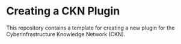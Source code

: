 # Creating a CKN Plugin

This repository contains a template for creating a new plugin for the Cyberinfrastructure Knowledge Network (CKN).

